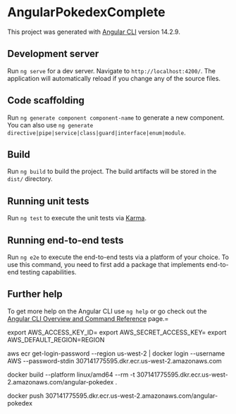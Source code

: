 # AngularPokedexComplete

This project was generated with [Angular CLI](https://github.com/angular/angular-cli) version 14.2.9.

## Development server

Run `ng serve` for a dev server. Navigate to `http://localhost:4200/`. The application will automatically reload if you change any of the source files.

## Code scaffolding

Run `ng generate component component-name` to generate a new component. You can also use `ng generate directive|pipe|service|class|guard|interface|enum|module`.

## Build

Run `ng build` to build the project. The build artifacts will be stored in the `dist/` directory.

## Running unit tests

Run `ng test` to execute the unit tests via [Karma](https://karma-runner.github.io).

## Running end-to-end tests

Run `ng e2e` to execute the end-to-end tests via a platform of your choice. To use this command, you need to first add a package that implements end-to-end testing capabilities.

## Further help

To get more help on the Angular CLI use `ng help` or go check out the [Angular CLI Overview and Command Reference](https://angular.io/cli) page.=

export AWS_ACCESS_KEY_ID=
export AWS_SECRET_ACCESS_KEY=
export AWS_DEFAULT_REGION=REGION

aws ecr get-login-password --region us-west-2 | docker login --username AWS --password-stdin 307141775595.dkr.ecr.us-west-2.amazonaws.com

docker build --platform linux/amd64 --rm -t 307141775595.dkr.ecr.us-west-2.amazonaws.com/angular-pokedex .

docker push 307141775595.dkr.ecr.us-west-2.amazonaws.com/angular-pokedex
